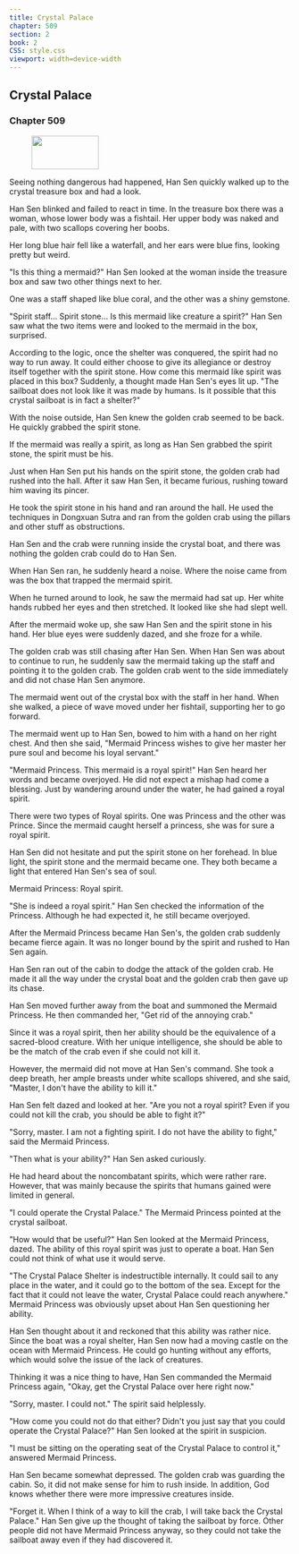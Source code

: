 ```yaml
---
title: Crystal Palace
chapter: 509
section: 2
book: 2
CSS: style.css
viewport: width=device-width
---
```


## Crystal Palace

### Chapter 509

<figure>
	<img src="../Images/gem.gif" alt="" id="gem" width="120" height="60" />
</figure>

Seeing nothing dangerous had happened, Han Sen quickly walked up to the crystal treasure box and had a look.

Han Sen blinked and failed to react in time. In the treasure box there was a woman, whose lower body was a fishtail. Her upper body was naked and pale, with two scallops covering her boobs.

Her long blue hair fell like a waterfall, and her ears were blue fins, looking pretty but weird.

"Is this thing a mermaid?" Han Sen looked at the woman inside the treasure box and saw two other things next to her.

One was a staff shaped like blue coral, and the other was a shiny gemstone.

"Spirit staff… Spirit stone… Is this mermaid like creature a spirit?" Han Sen saw what the two items were and looked to the mermaid in the box, surprised.

According to the logic, once the shelter was conquered, the spirit had no way to run away. It could either choose to give its allegiance or destroy itself together with the spirit stone. How come this mermaid like spirit was placed in this box? Suddenly, a thought made Han Sen's eyes lit up. "The sailboat does not look like it was made by humans. Is it possible that this crystal sailboat is in fact a shelter?"

With the noise outside, Han Sen knew the golden crab seemed to be back. He quickly grabbed the spirit stone.

If the mermaid was really a spirit, as long as Han Sen grabbed the spirit stone, the spirit must be his.

Just when Han Sen put his hands on the spirit stone, the golden crab had rushed into the hall. After it saw Han Sen, it became furious, rushing toward him waving its pincer.

He took the spirit stone in his hand and ran around the hall. He used the techniques in Dongxuan Sutra and ran from the golden crab using the pillars and other stuff as obstructions.

Han Sen and the crab were running inside the crystal boat, and there was nothing the golden crab could do to Han Sen.

When Han Sen ran, he suddenly heard a noise. Where the noise came from was the box that trapped the mermaid spirit.

When he turned around to look, he saw the mermaid had sat up. Her white hands rubbed her eyes and then stretched. It looked like she had slept well.

After the mermaid woke up, she saw Han Sen and the spirit stone in his hand. Her blue eyes were suddenly dazed, and she froze for a while.

The golden crab was still chasing after Han Sen. When Han Sen was about to continue to run, he suddenly saw the mermaid taking up the staff and pointing it to the golden crab. The golden crab went to the side immediately and did not chase Han Sen anymore.

The mermaid went out of the crystal box with the staff in her hand. When she walked, a piece of wave moved under her fishtail, supporting her to go forward.

The mermaid went up to Han Sen, bowed to him with a hand on her right chest. And then she said, "Mermaid Princess wishes to give her master her pure soul and become his loyal servant."

"Mermaid Princess. This mermaid is a royal spirit!" Han Sen heard her words and became overjoyed. He did not expect a mishap had come a blessing. Just by wandering around under the water, he had gained a royal spirit.

There were two types of Royal spirits. One was Princess and the other was Prince. Since the mermaid caught herself a princess, she was for sure a royal spirit.

Han Sen did not hesitate and put the spirit stone on her forehead. In blue light, the spirit stone and the mermaid became one. They both became a light that entered Han Sen's sea of soul.

Mermaid Princess: Royal spirit.

"She is indeed a royal spirit." Han Sen checked the information of the Princess. Although he had expected it, he still became overjoyed.

After the Mermaid Princess became Han Sen's, the golden crab suddenly became fierce again. It was no longer bound by the spirit and rushed to Han Sen again.

Han Sen ran out of the cabin to dodge the attack of the golden crab. He made it all the way under the crystal boat and the golden crab then gave up its chase.

Han Sen moved further away from the boat and summoned the Mermaid Princess. He then commanded her, "Get rid of the annoying crab."

Since it was a royal spirit, then her ability should be the equivalence of a sacred-blood creature. With her unique intelligence, she should be able to be the match of the crab even if she could not kill it.

However, the mermaid did not move at Han Sen's command. She took a deep breath, her ample breasts under white scallops shivered, and she said, "Master, I don't have the ability to kill it."

Han Sen felt dazed and looked at her. "Are you not a royal spirit? Even if you could not kill the crab, you should be able to fight it?"

"Sorry, master. I am not a fighting spirit. I do not have the ability to fight," said the Mermaid Princess.

"Then what is your ability?" Han Sen asked curiously.

He had heard about the noncombatant spirits, which were rather rare. However, that was mainly because the spirits that humans gained were limited in general.

"I could operate the Crystal Palace." The Mermaid Princess pointed at the crystal sailboat.

"How would that be useful?" Han Sen looked at the Mermaid Princess, dazed. The ability of this royal spirit was just to operate a boat. Han Sen could not think of what use it would serve.

"The Crystal Palace Shelter is indestructible internally. It could sail to any place in the water, and it could go to the bottom of the sea. Except for the fact that it could not leave the water, Crystal Palace could reach anywhere." Mermaid Princess was obviously upset about Han Sen questioning her ability.

Han Sen thought about it and reckoned that this ability was rather nice. Since the boat was a royal shelter, Han Sen now had a moving castle on the ocean with Mermaid Princess. He could go hunting without any efforts, which would solve the issue of the lack of creatures.

Thinking it was a nice thing to have, Han Sen commanded the Mermaid Princess again, "Okay, get the Crystal Palace over here right now."

"Sorry, master. I could not." The spirit said helplessly.

"How come you could not do that either? Didn't you just say that you could operate the Crystal Palace?" Han Sen looked at the spirit in suspicion.

"I must be sitting on the operating seat of the Crystal Palace to control it," answered Mermaid Princess.

Han Sen became somewhat depressed. The golden crab was guarding the cabin. So, it did not make sense for him to rush inside. In addition, God knows whether there were more impressive creatures inside.

"Forget it. When I think of a way to kill the crab, I will take back the Crystal Palace." Han Sen give up the thought of taking the sailboat by force. Other people did not have Mermaid Princess anyway, so they could not take the sailboat away even if they had discovered it.